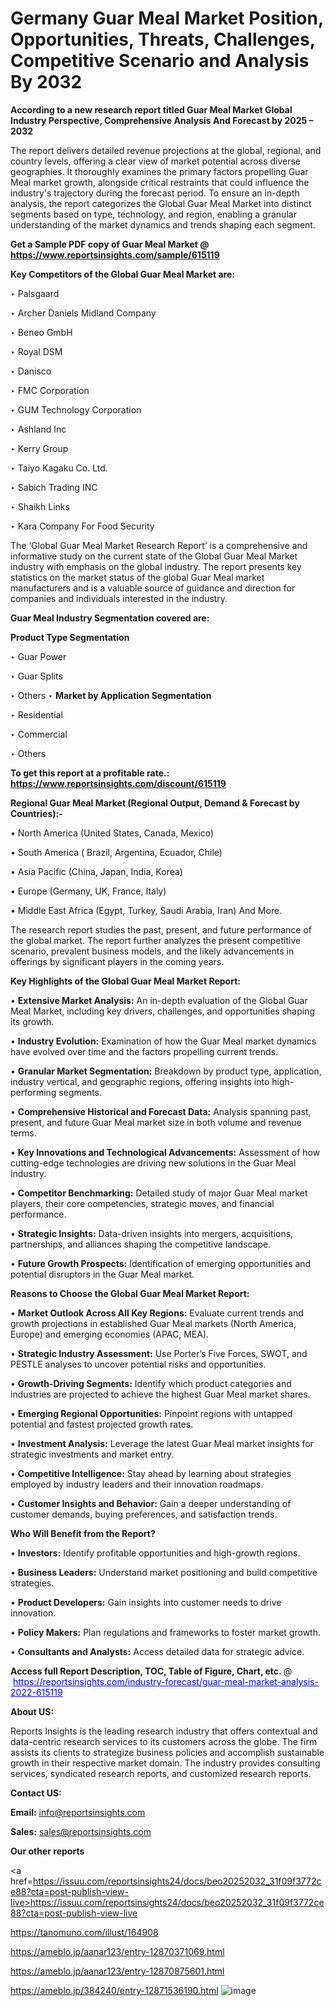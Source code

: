 # Germany Guar Meal Market Position, Opportunities, Threats, Challenges, Competitive Scenario and Analysis By 2032

<strong>According to a new research report titled Guar Meal Market Global Industry Perspective, Comprehensive Analysis And Forecast by 2025 – 2032</strong>

The report delivers detailed revenue projections at the global, regional, and country levels, offering a clear view of market potential across diverse geographies. It thoroughly examines the primary factors propelling Guar Meal market growth, alongside critical restraints that could influence the industry's trajectory during the forecast period. To ensure an in-depth analysis, the report categorizes the Global Guar Meal Market into distinct segments based on type, technology, and region, enabling a granular understanding of the market dynamics and trends shaping each segment.

<strong>Get a Sample PDF copy of Guar Meal Market </strong><strong>@<a href=https://www.reportsinsights.com/sample/615119 style=color:#0000ff;> https://www.reportsinsights.com/sample/615119</a></strong></font>

<strong>Key Competitors of the Global Guar Meal Market are:</strong>

‣ Palsgaard

‣ Archer Daniels Midland Company

‣ Beneo GmbH

‣ Royal DSM

‣ Danisco

‣ FMC Corporation

‣ GUM Technology Corporation

‣ Ashland Inc

‣ Kerry Group

‣ Taiyo Kagaku Co. Ltd.

‣ Sabich Trading INC

‣ Shaikh Links

‣ Kara Company For Food Security

The ‘Global Guar Meal Market Research Report’ is a comprehensive and informative study on the current state of the Global Guar Meal Market industry with emphasis on the global industry. The report presents key statistics on the market status of the global Guar Meal market manufacturers and is a valuable source of guidance and direction for companies and individuals interested in the industry.

<strong>Guar Meal Industry Segmentation covered are:</strong>

<strong>Product Type Segmentation</strong>

‣ Guar Power

‣ Guar Splits

‣ Others
‣ 
<strong>Market by Application Segmentation</strong>

‣ Residential

‣ Commercial

‣ Others

<strong>To get this report at a profitable rate.: <a href=https://www.reportsinsights.com/discount/615119 style=color:#0000ff;>https://www.reportsinsights.com/discount/615119</a></strong></font>

<strong>Regional Guar Meal Market (Regional Output, Demand &amp; Forecast by Countries):-</strong>

• North America (United States, Canada, Mexico)

• South America ( Brazil, Argentina, Ecuador, Chile)

• Asia Pacific (China, Japan, India, Korea)

• Europe (Germany, UK, France, Italy)

• Middle East Africa (Egypt, Turkey, Saudi Arabia, Iran) And More.

The research report studies the past, present, and future performance of the global market. The report further analyzes the present competitive scenario, prevalent business models, and the likely advancements in offerings by significant players in the coming years.

<strong>Key Highlights of the Global Guar Meal Market Report:</strong>

• <strong>Extensive Market Analysis:</strong> An in-depth evaluation of the Global Guar Meal Market, including key drivers, challenges, and opportunities shaping its growth.

• <strong>Industry Evolution:</strong> Examination of how the Guar Meal market dynamics have evolved over time and the factors propelling current trends.

• <strong>Granular Market Segmentation:</strong> Breakdown by product type, application, industry vertical, and geographic regions, offering insights into high-performing segments.

• <strong>Comprehensive Historical and Forecast Data:</strong> Analysis spanning past, present, and future Guar Meal market size in both volume and revenue terms.

• <strong>Key Innovations and Technological Advancements:</strong> Assessment of how cutting-edge technologies are driving new solutions in the Guar Meal industry.

• <strong>Competitor Benchmarking:</strong> Detailed study of major Guar Meal market players, their core competencies, strategic moves, and financial performance.

• <strong>Strategic Insights:</strong> Data-driven insights into mergers, acquisitions, partnerships, and alliances shaping the competitive landscape.

• <strong>Future Growth Prospects:</strong> Identification of emerging opportunities and potential disruptors in the Guar Meal market.

<strong>Reasons to Choose the Global Guar Meal Market Report:</strong>

• <strong>Market Outlook Across All Key Regions:</strong> Evaluate current trends and growth projections in established Guar Meal markets (North America, Europe) and emerging economies (APAC, MEA).

• <strong>Strategic Industry Assessment:</strong> Use Porter’s Five Forces, SWOT, and PESTLE analyses to uncover potential risks and opportunities.

• <strong>Growth-Driving Segments:</strong> Identify which product categories and industries are projected to achieve the highest Guar Meal market shares.

• <strong>Emerging Regional Opportunities:</strong> Pinpoint regions with untapped potential and fastest projected growth rates.

• <strong>Investment Analysis:</strong> Leverage the latest Guar Meal market insights for strategic investments and market entry.

• <strong>Competitive Intelligence:</strong> Stay ahead by learning about strategies employed by industry leaders and their innovation roadmaps.

• <strong>Customer Insights and Behavior:</strong> Gain a deeper understanding of customer demands, buying preferences, and satisfaction trends.

<strong>Who Will Benefit from the Report?</strong>

• <strong>Investors:</strong> Identify profitable opportunities and high-growth regions.

• <strong>Business Leaders:</strong> Understand market positioning and build competitive strategies.

• <strong>Product Developers:</strong> Gain insights into customer needs to drive innovation.

• <strong>Policy Makers:</strong> Plan regulations and frameworks to foster market growth.

• <strong>Consultants and Analysts:</strong> Access detailed data for strategic advice.
</ul>
<strong>Access full Report Description, TOC, Table of Figure, Chart, etc. </strong>@  <a href=https://reportsinsights.com/industry-forecast/guar-meal-market-analysis-2022-615119 style=color:#0000ff;>https://reportsinsights.com/industry-forecast/guar-meal-market-analysis-2022-615119</a></font>

<strong><strong>About US</strong>:</strong>

Reports Insights is the leading research industry that offers contextual and data-centric research services to its customers across the globe. The firm assists its clients to strategize business policies and accomplish sustainable growth in their respective market domain. The industry provides consulting services, syndicated research reports, and customized research reports.

<strong>Contact US:</strong>

<p class=""""><b>Email:</b> <a href=mailto:info@reportsinsights.com>info@reportsinsights.com</a></p>
<p class=""""><b>Sales:</b> <a href=mailto:sales@reportsinsights.com>sales@reportsinsights.com</a></p>

<strong>Our other reports</strong>

<a href=https://issuu.com/reportsinsights24/docs/beo20252032_31f09f3772ce88?cta=post-publish-view-live>https://issuu.com/reportsinsights24/docs/beo20252032_31f09f3772ce88?cta=post-publish-view-live</a>

<a href=https://tanomuno.com/illust/164908>https://tanomuno.com/illust/164908</a>

<a href=https://ameblo.jp/aanar123/entry-12870371069.html>https://ameblo.jp/aanar123/entry-12870371069.html</a>

<a href=https://ameblo.jp/aanar123/entry-12870875601.html>https://ameblo.jp/aanar123/entry-12870875601.html</a>

<a href=https://ameblo.jp/384240/entry-12871536190.html>https://ameblo.jp/384240/entry-12871536190.html</a>
![image](https://github.com/user-attachments/assets/cccf98b5-f419-45ed-8f58-b5dd0f2be7c9)
